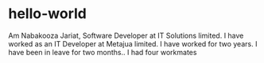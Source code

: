 # hello-world
Am Nabakooza Jariat, Software Developer at IT Solutions limited.
I have worked as an IT Developer at Metajua limited.
I have worked for two years.
I have been in leave for two months..
I had four workmates